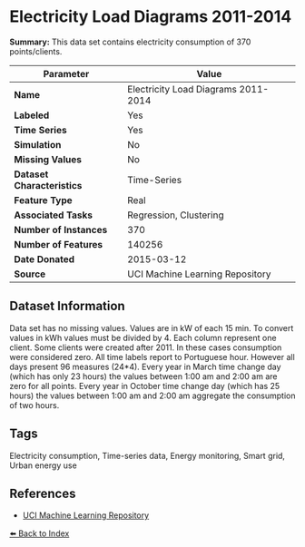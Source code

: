# Electricity Load Diagrams 2011-2014

**Summary:** This data set contains electricity consumption of 370 points/clients.

| Parameter | Value |
| --- | --- |
| **Name** | Electricity Load Diagrams 2011-2014 |
| **Labeled** | Yes |
| **Time Series** | Yes |
| **Simulation** | No |
| **Missing Values** | No |
| **Dataset Characteristics** | Time-Series |
| **Feature Type** | Real |
| **Associated Tasks** | Regression, Clustering |
| **Number of Instances** | 370 |
| **Number of Features** | 140256 |
| **Date Donated** | 2015-03-12 |
| **Source** | UCI Machine Learning Repository |

## Dataset Information

Data set has no missing values.
Values are in kW of each 15 min. To convert values in kWh values must be divided by 4.
Each column represent one client. Some clients were created after 2011. In these cases consumption were considered zero.
All time labels report to Portuguese hour. However all days present 96 measures (24*4). Every year in March time change day (which has only 23 hours) the values between 1:00 am and 2:00 am are zero for all points.
Every year in October time change day (which has 25 hours) the values between 1:00 am and 2:00 am aggregate the consumption of two hours.

## Tags

Electricity consumption, Time-series data, Energy monitoring, Smart grid, Urban energy use

## References

- [UCI Machine Learning Repository](https://archive.ics.uci.edu/ml/datasets/ElectricityLoadDiagrams20112014)

[⬅️ Back to Index](../README.md)
